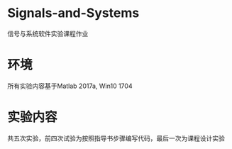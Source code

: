 # Signals-and-Systems
信号与系统软件实验课程作业
# 环境
所有实验内容基于Matlab 2017a, Win10 1704
# 实验内容
共五次实验，前四次试验为按照指导书步骤编写代码，最后一次为课程设计实验